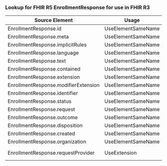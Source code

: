 ### Lookup for FHIR R5 EnrollmentResponse for use in FHIR R3

| Source Element | Usage | Target |
| -------------- | ----- | ------ |
| EnrollmentResponse.id | UseElementSameName | EnrollmentResponse.id |
| EnrollmentResponse.meta | UseElementSameName | EnrollmentResponse.meta |
| EnrollmentResponse.implicitRules | UseElementSameName | EnrollmentResponse.implicitRules |
| EnrollmentResponse.language | UseElementSameName | EnrollmentResponse.language |
| EnrollmentResponse.text | UseElementSameName | EnrollmentResponse.text |
| EnrollmentResponse.contained | UseElementSameName | EnrollmentResponse.contained |
| EnrollmentResponse.extension | UseElementSameName | EnrollmentResponse.extension |
| EnrollmentResponse.modifierExtension | UseElementSameName | EnrollmentResponse.modifierExtension |
| EnrollmentResponse.identifier | UseElementSameName | EnrollmentResponse.identifier |
| EnrollmentResponse.status | UseElementSameName | EnrollmentResponse.status |
| EnrollmentResponse.request | UseElementSameName | EnrollmentResponse.request |
| EnrollmentResponse.outcome | UseElementSameName | EnrollmentResponse.outcome |
| EnrollmentResponse.disposition | UseElementSameName | EnrollmentResponse.disposition |
| EnrollmentResponse.created | UseElementSameName | EnrollmentResponse.created |
| EnrollmentResponse.organization | UseElementSameName | EnrollmentResponse.organization |
| EnrollmentResponse.requestProvider | UseExtension | http://hl7.org/fhir/5.0/StructureDefinition/extension-EnrollmentResponse.requestProvider |
